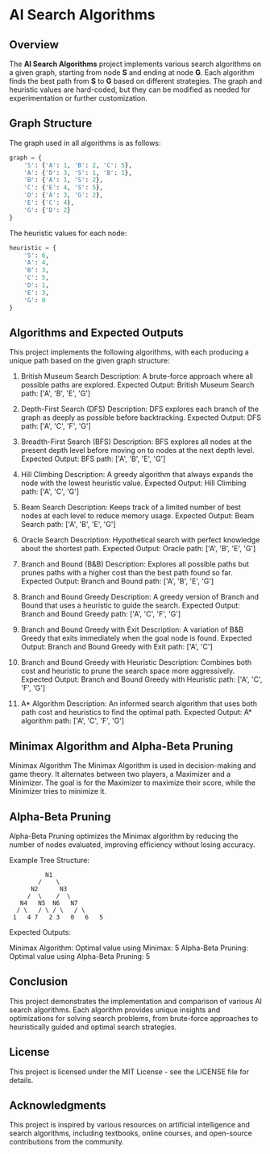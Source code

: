 # AI Search Algorithms

## Overview

The **AI Search Algorithms** project implements various search algorithms on a given graph, starting from node **S** and ending at node **G**. Each algorithm finds the best path from **S** to **G** based on different strategies. The graph and heuristic values are hard-coded, but they can be modified as needed for experimentation or further customization.

## Graph Structure

The graph used in all algorithms is as follows:

```python
graph = {
    'S': {'A': 1, 'B': 2, 'C': 5},
    'A': {'D': 3, 'S': 1, 'B': 1},
    'B': {'A': 1, 'S': 2},
    'C': {'E': 4, 'S': 5},
    'D': {'A': 3, 'G': 2},
    'E': {'C': 4},
    'G': {'D': 2}
}
```
The heuristic values for each node:


```python
heuristic = {
    'S': 6,
    'A': 4,
    'B': 3,
    'C': 5,
    'D': 1,
    'E': 3,
    'G': 0
}
```
## Algorithms and Expected Outputs
This project implements the following algorithms, with each producing a unique path based on the given graph structure:

1. British Museum Search
Description: A brute-force approach where all possible paths are explored.
Expected Output:
British Museum Search path: ['A', 'B', 'E', 'G']

2. Depth-First Search (DFS)
Description: DFS explores each branch of the graph as deeply as possible before backtracking.
Expected Output:
DFS path: ['A', 'C', 'F', 'G']

3. Breadth-First Search (BFS)
Description: BFS explores all nodes at the present depth level before moving on to nodes at the next depth level.
Expected Output:
BFS path: ['A', 'B', 'E', 'G']

4. Hill Climbing
Description: A greedy algorithm that always expands the node with the lowest heuristic value.
Expected Output:
Hill Climbing path: ['A', 'C', 'G']

5. Beam Search
Description: Keeps track of a limited number of best nodes at each level to reduce memory usage.
Expected Output:
Beam Search path: ['A', 'B', 'E', 'G']

6. Oracle Search
Description: Hypothetical search with perfect knowledge about the shortest path.
Expected Output:
Oracle path: ['A', 'B', 'E', 'G']

7. Branch and Bound (B&B)
Description: Explores all possible paths but prunes paths with a higher cost than the best path found so far.
Expected Output:
Branch and Bound path: ['A', 'B', 'E', 'G']

8. Branch and Bound Greedy
Description: A greedy version of Branch and Bound that uses a heuristic to guide the search.
Expected Output:
Branch and Bound Greedy path: ['A', 'C', 'F', 'G']

9. Branch and Bound Greedy with Exit
Description: A variation of B&B Greedy that exits immediately when the goal node is found.
Expected Output:
Branch and Bound Greedy with Exit path: ['A', 'C']

10. Branch and Bound Greedy with Heuristic
Description: Combines both cost and heuristic to prune the search space more aggressively.
Expected Output:
Branch and Bound Greedy with Heuristic path: ['A', 'C', 'F', 'G']

11. A* Algorithm
Description: An informed search algorithm that uses both path cost and heuristics to find the optimal path.
Expected Output:
A* algorithm path: ['A', 'C', 'F', 'G']

## Minimax Algorithm and Alpha-Beta Pruning
Minimax Algorithm
The Minimax Algorithm is used in decision-making and game theory. It alternates between two players, a Maximizer and a Minimizer. The goal is for the Maximizer to maximize their score, while the Minimizer tries to minimize it.

## Alpha-Beta Pruning
Alpha-Beta Pruning optimizes the Minimax algorithm by reducing the number of nodes evaluated, improving efficiency without losing accuracy.

Example Tree Structure:
```
          N1
        /    \
      N2      N3
     /  \    /  \
   N4   N5  N6   N7
  / \   / \ / \   / \
 1   4 7   2 3   0   6   5
```
Expected Outputs:

Minimax Algorithm: Optimal value using Minimax: 5
Alpha-Beta Pruning: Optimal value using Alpha-Beta Pruning: 5

## Conclusion
This project demonstrates the implementation and comparison of various AI search algorithms. Each algorithm provides unique insights and optimizations for solving search problems, from brute-force approaches to heuristically guided and optimal search strategies.

## License
This project is licensed under the MIT License - see the LICENSE file for details.

## Acknowledgments
This project is inspired by various resources on artificial intelligence and search algorithms, including textbooks, online courses, and open-source contributions from the community.